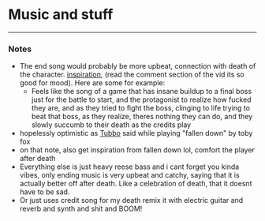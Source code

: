 # Music and stuff
---
### Notes
- The end song would probably be more upbeat, connection with death of the character. [inspiration](https://www.youtube.com/watch?v=urxeNbBc1nk&ab_channel=vivivivivi), (read the comment section of the vid its so good for mood). Here are some for example:
	- Feels like the song of a game that has insane buildup to a final boss just for the battle to start, and the protagonist to realize how fucked they are, and as they tried to fight the boss, clinging to life trying to beat that boss, as they realize, theres nothing they can do, and they slowly succumb to their death as the credits play
- hopelessly optimistic as [Tubbo](https://www.youtube.com/watch?v=4AFxipPfPv0&ab_channel=TUBBO%26FRIENDSCLIPS) said while playing "fallen down" by toby fox
- on that note, also get inspiration from fallen down lol, comfort the player after death
- Everything else is just heavy reese bass and i cant forget you kinda vibes, only ending music is very upbeat and catchy, saying that it is actually better off after death. Like a celebration of death, that it doesnt have to be sad.
- Or just uses credit song for my death remix it with electric guitar and reverb and synth and shit and BOOM!